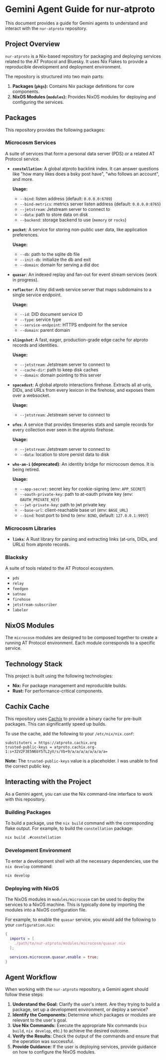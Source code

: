 # Gemini Agent Guide for nur-atproto

This document provides a guide for Gemini agents to understand and interact with the `nur-atproto` repository.

## Project Overview

`nur-atproto` is a Nix-based repository for packaging and deploying services related to the AT Protocol and Bluesky. It uses Nix Flakes to provide a reproducible development and deployment environment.

The repository is structured into two main parts:

1.  **Packages (`pkgs`):** Contains Nix package definitions for core components.
2.  **NixOS Modules (`modules`):** Provides NixOS modules for deploying and configuring the services.

## Packages

This repository provides the following packages:

### Microcosm Services

A suite of services that form a personal data server (PDS) or a related AT Protocol service.

-   **`constellation`**: A global atproto backlink index. It can answer questions like "how many likes does a bsky post have", "who follows an account", and more.

    **Usage:**
    -   `--bind`: listen address (default: `0.0.0.0:6789`)
    -   `--bind-metrics`: metrics server listen address (default: `0.0.0.0:8765`)
    -   `--jetstream`: Jetstream server to connect to
    -   `--data`: path to store data on disk
    -   `--backend`: storage backend to use (`memory` or `rocks`)

-   **`pocket`**: A service for storing non-public user data, like application preferences.

    **Usage:**
    -   `--db`: path to the sqlite db file
    -   `--init-db`: initialize the db and exit
    -   `--domain`: domain for serving a did doc

-   **`quasar`**: An indexed replay and fan-out for event stream services (work in progress).

-   **`reflector`**: A tiny did:web service server that maps subdomains to a single service endpoint.

    **Usage:**
    -   `--id`: DID document service ID
    -   `--type`: service type
    -   `--service-endpoint`: HTTPS endpoint for the service
    -   `--domain`: parent domain

-   **`slingshot`**: A fast, eager, production-grade edge cache for atproto records and identities.

    **Usage:**
    -   `--jetstream`: Jetstream server to connect to
    -   `--cache-dir`: path to keep disk caches
    -   `--domain`: domain pointing to this server

-   **`spacedust`**: A global atproto interactions firehose. Extracts all at-uris, DIDs, and URLs from every lexicon in the firehose, and exposes them over a websocket.

    **Usage:**
    -   `--jetstream`: Jetstream server to connect to

-   **`ufos`**: A service that provides timeseries stats and sample records for every collection ever seen in the atproto firehose.

    **Usage:**
    -   `--jetstream`: Jetstream server to connect to
    -   `--data`: location to store persist data to disk

-   **`who-am-i` (deprecated)**: An identity bridge for microcosm demos. It is being retired.

    **Usage:**
    -   `--app-secret`: secret key for cookie-signing (env: `APP_SECRET`)
    -   `--oauth-private-key`: path to at-oauth private key (env: `OAUTH_PRIVATE_KEY`)
    -   `--jwt-private-key`: path to jwt private key
    -   `--base-url`: client-reachable base url (env: `BASE_URL`)
    -   `--bind`: host:port to bind to (env: `BIND`, default: `127.0.0.1:9997`)

### Microcosm Libraries

-   **`links`**: A Rust library for parsing and extracting links (at-uris, DIDs, and URLs) from atproto records.

### Blacksky

A suite of tools related to the AT Protocol ecosystem.

-   `pds`
-   `relay`
-   `feedgen`
-   `satnav`
-   `firehose`
-   `jetstream-subscriber`
-   `labeler`

## NixOS Modules

The `microcosm` modules are designed to be composed together to create a running AT Protocol environment. Each module corresponds to a specific service.

## Technology Stack

This project is built using the following technologies:

-   **Nix:** For package management and reproducible builds.
-   **Rust:** For performance-critical components.

## Cachix Cache

This repository uses [Cachix](https://www.cachix.org/) to provide a binary cache for pre-built packages. This can significantly speed up builds.

To use the cache, add the following to your `/etc/nix/nix.conf`:

```
substituters = https://atproto.cachix.org
trusted-public-keys = atproto.cachix.org-1:s+32V2F3E5N6bY5fL2yV/s/Vb+9/a/a/a/a/a/a/a/a=
```
**Note:** The `trusted-public-keys` value is a placeholder. I was unable to find the correct public key.

## Interacting with the Project

As a Gemini agent, you can use the Nix command-line interface to work with this repository.

### Building Packages

To build a package, use the `nix build` command with the corresponding flake output. For example, to build the `constellation` package:

```bash
nix build .#constellation
```

### Development Environment

To enter a development shell with all the necessary dependencies, use the `nix develop` command:

```bash
nix develop
```

### Deploying with NixOS

The NixOS modules in `modules/microcosm` can be used to deploy the services to a NixOS machine. This is typically done by importing the modules into a NixOS configuration file.

For example, to enable the `quasar` service, you would add the following to your `configuration.nix`:

```nix
{
  imports = [
    ./path/to/nur-atproto/modules/microcosm/quasar.nix
  ];

  services.microcosm.quasar.enable = true;
}
```

## Agent Workflow

When working with the `nur-atproto` repository, a Gemini agent should follow these steps:

1.  **Understand the Goal:** Clarify the user's intent. Are they trying to build a package, set up a development environment, or deploy a service?
2.  **Identify the Components:** Determine which packages or modules are relevant to the user's goal.
3.  **Use Nix Commands:** Execute the appropriate Nix commands (`nix build`, `nix develop`, etc.) to achieve the desired outcome.
4.  **Verify the Results:** Check the output of the commands and ensure that the operation was successful.
5.  **Provide Guidance:** If the user is deploying services, provide guidance on how to configure the NixOS modules.
